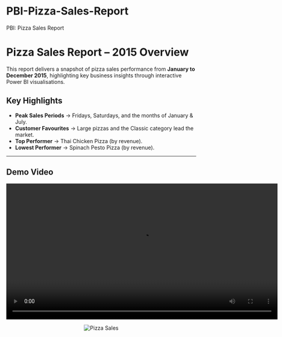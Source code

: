 # PBI-Pizza-Sales-Report
PBI: Pizza Sales Report
# Pizza Sales Report – 2015 Overview

This report delivers a snapshot of pizza sales performance from **January to December 2015**, highlighting key business insights through interactive Power BI visualisations.

## Key Highlights

- **Peak Sales Periods** → Fridays, Saturdays, and the months of January & July.
- **Customer Favourites** → Large pizzas and the Classic category lead the market.
- **Top Performer** → Thai Chicken Pizza (by revenue).
- **Lowest Performer** → Spinach Pesto Pizza (by revenue).

---
## Demo Video

<video src="https://github.com/hasiburahman2016/PBI-Pizza-Sales-Report/raw/main/Pizza%20Sales.mp4" controls width="720">
</video>
<p align="center">
  <img src="https://github.com/hasiburahman2016/PBI-Pizza-Sales-Report/blob/main/Pizza%20Sales.gif" alt="Pizza Sales" />
</p>
